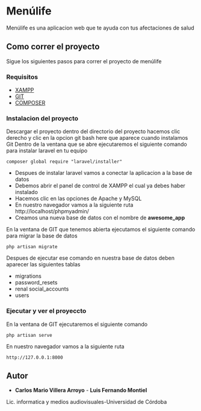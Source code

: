 # Menúlife

Menúlife es una aplicacion web que te ayuda con tus afectaciones de salud

## Como correr el proyecto

Sigue los siguientes pasos para correr el proyecto de menúlife

### Requisitos
* [XAMPP](https://www.apachefriends.org/es/download.html)
* [GIT](Https://git-scm.com/downloads) 
* [COMPOSER](https://getcomposer.org/download/)


### Instalacion del proyecto

Descargar el proyecto dentro del directorio del proyecto hacemos clic derecho y clic en la opcion git bash here que aparece cuando instalamos Git
Dentro de la ventana que se abre ejecutaremos el siguiente comando para instalar laravel en tu equipo
```
composer global require "laravel/installer"
```
* Despues de instalar laravel vamos a conectar la aplicacion a la base de datos
* Debemos abrir el panel de control de XAMPP el cual ya debes haber instalado 
* Hacemos clic en las opciones de Apache y MySQL
* En nuestro navegador vamos a la siguiente ruta http://localhost/phpmyadmin/
* Creamos una nueva base de datos con el nombre de **awesome_app**

En la ventana de GIT que tenemos abierta ejecutamos el siguiente comando para migrar la base de datos

```
php artisan migrate
```
Despues de ejecutar ese comando en nuestra base de datos deben aparecer las siguientes tablas 
* migrations 
* password_resets 
* renal social_accounts
* users
### Ejecutar y ver el proyeccto
En la ventana de GIT ejecutaremos el siguiente comando
```
php artisan serve
```
En nuestro navegador vamos a la siguiente ruta
```
http://127.0.0.1:8000
```
## Autor

* **Carlos Mario Villera Arroyo** - **Luis Fernando Montiel**

Lic. informatica y medios audiovisuales-Universidad de Córdoba



